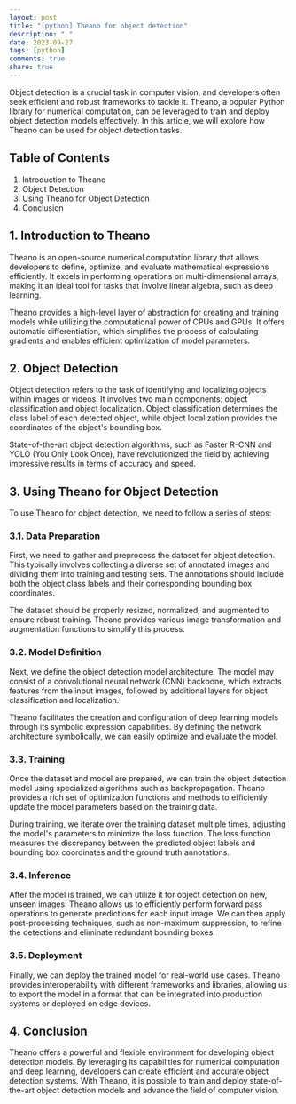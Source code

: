 ```yaml
---
layout: post
title: "[python] Theano for object detection"
description: " "
date: 2023-09-27
tags: [python]
comments: true
share: true
---
```


Object detection is a crucial task in computer vision, and developers often seek efficient and robust frameworks to tackle it. Theano, a popular Python library for numerical computation, can be leveraged to train and deploy object detection models effectively. In this article, we will explore how Theano can be used for object detection tasks.

## Table of Contents
1. Introduction to Theano
2. Object Detection
3. Using Theano for Object Detection
4. Conclusion

## 1. Introduction to Theano

Theano is an open-source numerical computation library that allows developers to define, optimize, and evaluate mathematical expressions efficiently. It excels in performing operations on multi-dimensional arrays, making it an ideal tool for tasks that involve linear algebra, such as deep learning.

Theano provides a high-level layer of abstraction for creating and training models while utilizing the computational power of CPUs and GPUs. It offers automatic differentiation, which simplifies the process of calculating gradients and enables efficient optimization of model parameters.

## 2. Object Detection

Object detection refers to the task of identifying and localizing objects within images or videos. It involves two main components: object classification and object localization. Object classification determines the class label of each detected object, while object localization provides the coordinates of the object's bounding box.

State-of-the-art object detection algorithms, such as Faster R-CNN and YOLO (You Only Look Once), have revolutionized the field by achieving impressive results in terms of accuracy and speed.

## 3. Using Theano for Object Detection

To use Theano for object detection, we need to follow a series of steps:

### 3.1. Data Preparation

First, we need to gather and preprocess the dataset for object detection. This typically involves collecting a diverse set of annotated images and dividing them into training and testing sets. The annotations should include both the object class labels and their corresponding bounding box coordinates.

The dataset should be properly resized, normalized, and augmented to ensure robust training. Theano provides various image transformation and augmentation functions to simplify this process.

### 3.2. Model Definition

Next, we define the object detection model architecture. The model may consist of a convolutional neural network (CNN) backbone, which extracts features from the input images, followed by additional layers for object classification and localization.

Theano facilitates the creation and configuration of deep learning models through its symbolic expression capabilities. By defining the network architecture symbolically, we can easily optimize and evaluate the model.

### 3.3. Training

Once the dataset and model are prepared, we can train the object detection model using specialized algorithms such as backpropagation. Theano provides a rich set of optimization functions and methods to efficiently update the model parameters based on the training data.

During training, we iterate over the training dataset multiple times, adjusting the model's parameters to minimize the loss function. The loss function measures the discrepancy between the predicted object labels and bounding box coordinates and the ground truth annotations.

### 3.4. Inference

After the model is trained, we can utilize it for object detection on new, unseen images. Theano allows us to efficiently perform forward pass operations to generate predictions for each input image. We can then apply post-processing techniques, such as non-maximum suppression, to refine the detections and eliminate redundant bounding boxes.

### 3.5. Deployment

Finally, we can deploy the trained model for real-world use cases. Theano provides interoperability with different frameworks and libraries, allowing us to export the model in a format that can be integrated into production systems or deployed on edge devices.

## 4. Conclusion

Theano offers a powerful and flexible environment for developing object detection models. By leveraging its capabilities for numerical computation and deep learning, developers can create efficient and accurate object detection systems. With Theano, it is possible to train and deploy state-of-the-art object detection models and advance the field of computer vision.